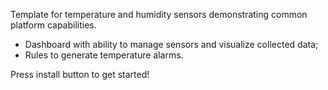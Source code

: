 Template for temperature and humidity sensors demonstrating common platform capabilities.

* Dashboard with ability to manage sensors and visualize collected data;
* Rules to generate temperature alarms.

Press install button to get started!